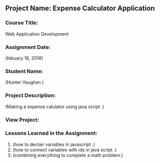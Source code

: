 ## Project Name:  Expense Calculator Application

### Course Title:
Web Application Development

### Assignment Date:  
(febuary 16, 2018)

### Student Name:  
(Hunter Vaughan )

### Project Description:
(Making a expense calulator using java script .)

### View Project:


### Lessons Learned in the Assignment:
1. (how to declair variables in javascript .)
2. (how to connect variables with ids in java script .)
3. (combining everything to complete a math problem.)



